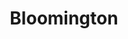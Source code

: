 ---
place: bloomington-il
title: Bloomington
states:
  - IL
type: local
x: -88.9936873
y: 40.4842027
---